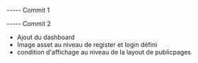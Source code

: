 -----  Commit 1 


-----  Commit 2

- Ajout du dashboard 
- Image asset au niveau de register et login défini 
- condition d'affichage au niveau de la layout de publicpages 
